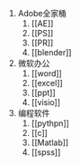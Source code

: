 1. Adobe全家桶                                         
	1. [[AE]]
	2. [[PS]]
	3. [[PR]]
	4. [[blender]]
2. 微软办公
	1. [[word]]
	2. [[excel]]
	3. [[ppt]]
	4. [[visio]]
3. 编程软件
	1. [[pythpn]]
	2. [[c]]
	3. [[Matlab]]
	4. [[spss]]